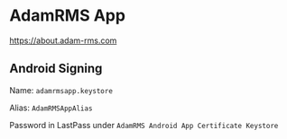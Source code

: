 # AdamRMS App

https://about.adam-rms.com

## Android Signing

Name: `adamrmsapp.keystore`

Alias: `AdamRMSAppAlias`

Password in LastPass under `AdamRMS Android App Certificate Keystore`